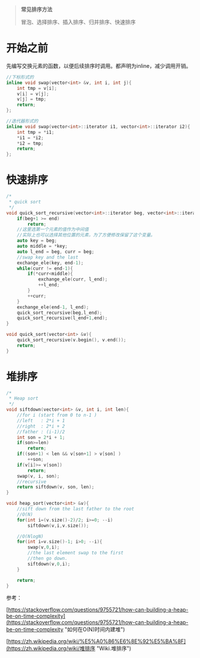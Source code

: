 > **常见排序方法**
>
> 冒泡、选择排序、插入排序、归并排序、快速排序

# 开始之前

先编写交换元素的函数，以便后续排序时调用。都声明为inline，减少调用开销。

```cpp
//下标形式的
inline void swap(vector<int> &v, int i, int j){
    int tmp = v[i];
    v[i] = v[j];
    v[j] = tmp;
    return;
};

//迭代器形式的
inline void swap(vector<int>::iterator i1, vector<int>::iterator i2){
    int tmp = *i1;
    *i1 = *i2;
    *i2 = tmp;
    return;
};
```

# 快速排序

```cpp
/*
 * quick sort
 */
void quick_sort_recursive(vector<int>::iterator beg, vector<int>::iterator end){
    if(beg+1 >= end)
        return;
    //这里选第一个元素的值作为中间值
    //实际上也可以选择其他位置的元素，为了方便修改保留了这个变量。
    auto key = beg;
    auto middle = *key;
    auto l_end = beg, curr = beg;
    //swap key and the last
    exchange_ele(key, end-1);
    while(curr != end-1){
        if(*curr<middle){
            exchange_ele(curr, l_end);
            ++l_end;
        }
        ++curr;
    }
    exchange_ele(end-1, l_end);
    quick_sort_recursive(beg,l_end);
    quick_sort_recursive(l_end+1,end);
}

void quick_sort(vector<int> &v){
    quick_sort_recursive(v.begin(), v.end());
    return;
}
```

# 堆排序

```cpp
/*
 * Heap sort
 */
void siftdown(vector<int> &v, int i, int len){
    //for i (start from 0 to n-1 )
    //left   : 2*i + 1
    //right  : 2*i + 2
    //father : (i-1)/2
    int son = 2*i + 1;
    if(son>=len)
        return;
    if((son+1) < len && v[son+1] > v[son] )
        ++son;
    if(v[i]>= v[son])
        return;
    swap(v, i, son);
    //recursive
    return siftdown(v, son, len);
}

void heap_sort(vector<int> &v){
    //sift down from the last father to the root
    //O(N)
    for(int i=(v.size()-2)/2; i>=0; --i)
        siftdown(v,i,v.size());

    //O(NlogN)
    for(int i=v.size()-1; i>0; --i){
        swap(v,0,i);
        //the last element swap to the first 
        //then go down.
        siftdown(v,0,i);
    }

    return;
}
```

参考：

[https://stackoverflow.com/questions/9755721/how-can-building-a-heap-be-on-time-complexity](https://stackoverflow.com/questions/9755721/how-can-building-a-heap-be-on-time-complexity "如何在O\(N\)时间内建堆")

[https://zh.wikipedia.org/wiki/%E5%A0%86%E6%8E%92%E5%BA%8F](https://zh.wikipedia.org/wiki/堆排序 "Wiki.堆排序")

